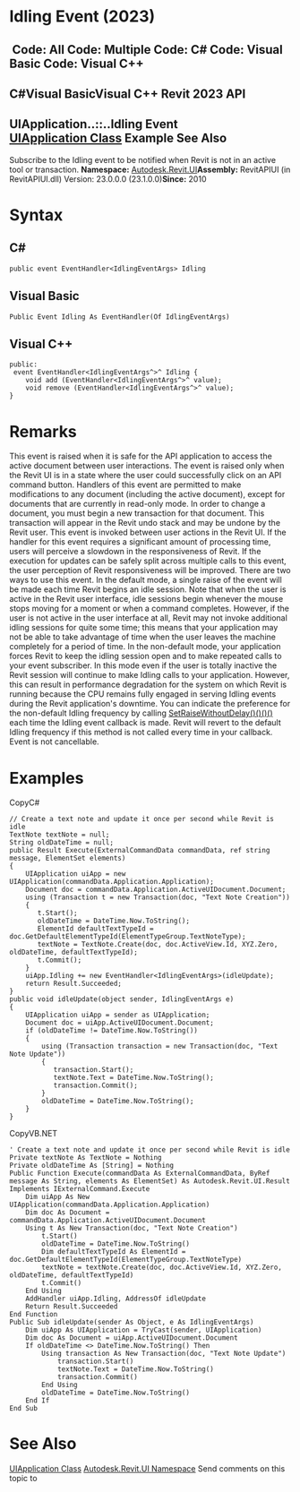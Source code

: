 # Idling Event (2023)

﻿
 Code: All Code: Multiple Code: C# Code: Visual Basic Code: Visual C++   
---  
C#Visual BasicVisual C++
Revit 2023 API  
---  
UIApplication..::..Idling Event  
[UIApplication Class](51ca80e2-3e5f-7dd2-9d95-f210950c72ae.md "UIApplication Class") Example See Also  
---  
Subscribe to the Idling event to be notified when Revit is not in an active tool or transaction. 
**Namespace:** [Autodesk.Revit.UI](e86fd90a-8957-02a6-da7f-ced248966e3e.md "Autodesk.Revit.UI Namespace")**Assembly:** RevitAPIUI (in RevitAPIUI.dll) Version: 23.0.0.0 (23.1.0.0)**Since:** 2010 
# Syntax
C#  
---  
```text
public event EventHandler<IdlingEventArgs> Idling
```
  
Visual Basic  
---  
```text
Public Event Idling As EventHandler(Of IdlingEventArgs)
```
  
Visual C++  
---  
```text
public:
 event EventHandler<IdlingEventArgs^>^ Idling {
	void add (EventHandler<IdlingEventArgs^>^ value);
	void remove (EventHandler<IdlingEventArgs^>^ value);
}
```
  
# Remarks
This event is raised when it is safe for the API application to access the active document between user interactions. The event is raised only when the Revit UI is in a state where the user could successfully click on an API command button.
Handlers of this event are permitted to make modifications to any document (including the active document), except for documents that are currently in read-only mode. 
In order to change a document, you must begin a new transaction for that document. This transaction will appear in the Revit undo stack and may be undone by the Revit user.
This event is invoked between user actions in the Revit UI. If the handler for this event requires a significant amount of processing time, users will perceive a slowdown in the responsiveness of Revit. If the execution for updates can be safely split across multiple calls to this event, the user perception of Revit responsiveness will be improved. 
There are two ways to use this event. In the default mode, a single raise of the event will be made each time Revit begins an idle session. Note that when the user is active in the Revit user interface, idle sessions begin whenever the mouse stops moving for a moment or when a command completes. However, if the user is not active in the user interface at all, Revit may not invoke additional idling sessions for quite some time; this means that your application may not be able to take advantage of time when the user leaves the machine completely for a period of time. 
In the non-default mode, your application forces Revit to keep the idling session open and to make repeated calls to your event subscriber. In this mode even if the user is totally inactive the Revit session will continue to make Idling calls to your application. However, this can result in performance degradation for the system on which Revit is running because the CPU remains fully engaged in serving Idling events during the Revit application's downtime.
You can indicate the preference for the non-default Idling frequency by calling [SetRaiseWithoutDelay()()()()](6ead2453-9221-9044-0d93-84cc7db00b0d.md "SetRaiseWithoutDelay Method") each time the Idling event callback is made. Revit will revert to the default Idling frequency if this method is not called every time in your callback.
Event is not cancellable. 
# Examples
CopyC#
```text
// Create a text note and update it once per second while Revit is idle
TextNote textNote = null;
String oldDateTime = null;
public Result Execute(ExternalCommandData commandData, ref string message, ElementSet elements)
{
    UIApplication uiApp = new UIApplication(commandData.Application.Application);
    Document doc = commandData.Application.ActiveUIDocument.Document;
    using (Transaction t = new Transaction(doc, "Text Note Creation"))
    {
       t.Start();
       oldDateTime = DateTime.Now.ToString();
       ElementId defaultTextTypeId = doc.GetDefaultElementTypeId(ElementTypeGroup.TextNoteType);
       textNote = TextNote.Create(doc, doc.ActiveView.Id, XYZ.Zero, oldDateTime, defaultTextTypeId);
       t.Commit();
    }
    uiApp.Idling += new EventHandler<IdlingEventArgs>(idleUpdate);
    return Result.Succeeded;
}
public void idleUpdate(object sender, IdlingEventArgs e)
{
    UIApplication uiApp = sender as UIApplication;
    Document doc = uiApp.ActiveUIDocument.Document;
    if (oldDateTime != DateTime.Now.ToString())
    {
        using (Transaction transaction = new Transaction(doc, "Text Note Update"))
        {
           transaction.Start();
           textNote.Text = DateTime.Now.ToString();
           transaction.Commit();
        }
        oldDateTime = DateTime.Now.ToString();
    }
}
```

CopyVB.NET
```text
' Create a text note and update it once per second while Revit is idle
Private textNote As TextNote = Nothing
Private oldDateTime As [String] = Nothing
Public Function Execute(commandData As ExternalCommandData, ByRef message As String, elements As ElementSet) As Autodesk.Revit.UI.Result Implements IExternalCommand.Execute
    Dim uiApp As New UIApplication(commandData.Application.Application)
    Dim doc As Document = commandData.Application.ActiveUIDocument.Document
    Using t As New Transaction(doc, "Text Note Creation")
        t.Start()
        oldDateTime = DateTime.Now.ToString()
        Dim defaultTextTypeId As ElementId = doc.GetDefaultElementTypeId(ElementTypeGroup.TextNoteType)
        textNote = textNote.Create(doc, doc.ActiveView.Id, XYZ.Zero, oldDateTime, defaultTextTypeId)
        t.Commit()
    End Using
    AddHandler uiApp.Idling, AddressOf idleUpdate
    Return Result.Succeeded
End Function
Public Sub idleUpdate(sender As Object, e As IdlingEventArgs)
    Dim uiApp As UIApplication = TryCast(sender, UIApplication)
    Dim doc As Document = uiApp.ActiveUIDocument.Document
    If oldDateTime <> DateTime.Now.ToString() Then
        Using transaction As New Transaction(doc, "Text Note Update")
            transaction.Start()
            textNote.Text = DateTime.Now.ToString()
            transaction.Commit()
        End Using
        oldDateTime = DateTime.Now.ToString()
    End If
End Sub
```

# See Also
[UIApplication Class](51ca80e2-3e5f-7dd2-9d95-f210950c72ae.md "UIApplication Class")
[Autodesk.Revit.UI Namespace](e86fd90a-8957-02a6-da7f-ced248966e3e.md "Autodesk.Revit.UI Namespace")
Send comments on this topic to 